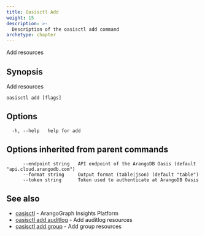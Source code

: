```yaml
---
title: Oasisctl Add
weight: 15
description: >-
  Description of the oasisctl add command
archetype: chapter
---
```

Add resources

## Synopsis

Add resources

```
oasisctl add [flags]
```

## Options

```
  -h, --help   help for add
```

## Options inherited from parent commands

```
      --endpoint string   API endpoint of the ArangoDB Oasis (default "api.cloud.arangodb.com")
      --format string     Output format (table|json) (default "table")
      --token string      Token used to authenticate at ArangoDB Oasis
```

## See also

* [oasisctl](../options.md)	 - ArangoGraph Insights Platform
* [oasisctl add auditlog](add-audit-log.md)	 - Add auditlog resources
* [oasisctl add group](add-group.md)	 - Add group resources

